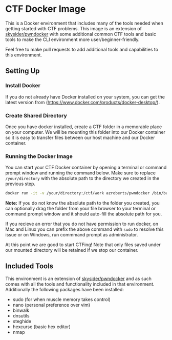 # CTF Docker Image

This is a Docker environment that includes many of the tools needed when getting started with CTF problems. This image is an extension of [skysider/pwndocker](https://github.com/skysider/pwndocker) with some additional common CTF tools and basic tools to make the CLI environment more user/beginner-friendly.

Feel free to make pull requests to add additional tools and capabilities to this environment.

## Setting Up

### Install Docker
If you do not already have Docker installed on your system, you can get the latest version from (https://www.docker.com/products/docker-desktop/).

### Create Shared Directory
Once you have docker installed, create a CTF folder in a memorable place on your computer. We will be mounting this folder into our Docker container so it is easy to transfer files between our host machine and our Docker container.

### Running the Docker Image
You can start your CTF Docker container by opening a terminal or command prompt window and running the command below. Make sure to replace `/your/directory` with the absolute path to the directory we created in the previous step.
```bash
docker run -it -v /your/directory:/ctf/work azroberts/pwndocker /bin/bash
```

**Note:** If you do not know the absolute path to the folder you created, you can optionally drag the folder from your file browser to your terminal or command prompt window and it should auto-fill the absolute path for you.

If you recieve an error that you do not have permission to run docker, on Mac and Linux you can prefix the above command with `sudo` to resolve this issue or on Windows, run commmand prompt as administrator.

At this point we are good to start CTFing! Note that only files saved under our mounted directory will be retained if we stop our container.

## Included Tools

This environment is an extension of [skysider/pwndocker](https://github.com/skysider/pwndocker) and as such comes with all the tools and functionality included in that environment. Additionally the following packages have been installed:

- sudo (for when muscle memory takes control)
- nano (personal preference over vim)
- binwalk
- dnsutils
- steghide
- hexcurse (basic hex editor)
- nmap